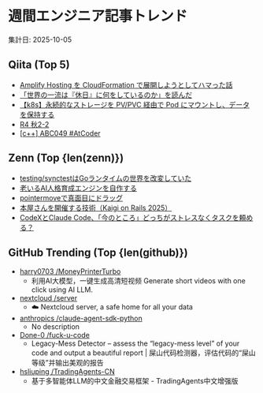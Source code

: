 # 週間エンジニア記事トレンド

集計日: 2025-10-05

## Qiita (Top 5)
- [Amplify Hosting を CloudFormation で展開しようとしてハマった話](https://qiita.com/h0uk1st4r/items/e2124f2f254007934631)
- [「世界の一流は『休日』に何をしているのか」を読んだ](https://qiita.com/e99h2121/items/4101286762b9ad9fec03)
- [【k8s】永続的なストレージを PV/PVC 経由で Pod にマウントし、データを保持する](https://qiita.com/tiga-ga/items/56a9f75d5fb38082ba13)
- [R4 秋2-2](https://qiita.com/yna020311/items/73afc3eaf75d0ed9f3ee)
- [[c++] ABC049 #AtCoder](https://qiita.com/Hiyoni/items/8527e75a45fd59a8a1bf)

## Zenn (Top {len(zenn)})
- [testing/synctestはGoランタイムの世界を改変していた](https://zenn.dev/yuta_kakiki/articles/9ec93623cfdc81)
- [老いるAI人格育成エンジンを自作する](https://zenn.dev/saldra/articles/fa8ea14b5a1880)
- [pointermoveで真面目にドラッグ](https://zenn.dev/nishinoshake/articles/ef76a7a740f4de)
- [本屋さんを開催する技術（Kaigi on Rails 2025）](https://zenn.dev/ko1/articles/69d8db0227b40a)
- [CodeXとClaude Code、「今のところ」どっちがストレスなくタスクを頼める？](https://zenn.dev/manabu/articles/f2f6b90f95c039)

## GitHub Trending (Top {len(github)})
- [harry0703 /MoneyPrinterTurbo](https://github.com/harry0703/MoneyPrinterTurbo)
  - 利用AI大模型，一键生成高清短视频 Generate short videos with one click using AI LLM.
- [nextcloud /server](https://github.com/nextcloud/server)
  - ☁️ Nextcloud server, a safe home for all your data
- [anthropics /claude-agent-sdk-python](https://github.com/anthropics/claude-agent-sdk-python)
  - No description
- [Done-0 /fuck-u-code](https://github.com/Done-0/fuck-u-code)
  - Legacy-Mess Detector – assess the “legacy-mess level” of your code and output a beautiful report | 屎山代码检测器，评估代码的“屎山等级”并输出美观的报告
- [hsliuping /TradingAgents-CN](https://github.com/hsliuping/TradingAgents-CN)
  - 基于多智能体LLM的中文金融交易框架 - TradingAgents中文增强版
